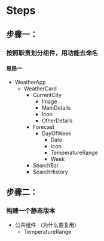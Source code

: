 # Steps

## 步骤一：

### 按照职责划分组件，用功能去命名

#### 思路一

- WeatherApp
    - WeatherCard
        - CurrentCity
            - Image
            - MainDetails
            - Icon
            - OtherDetails
        - Forecast
            - DayOfWeek
                - Date
                - Icon
                - TemperatureRange
                - Week
        - SearchBar
        - SearchHistory


## 步骤二：

### 构建一个静态版本

- 公共组件 （为什么要复用）
    - TemperatureRange
